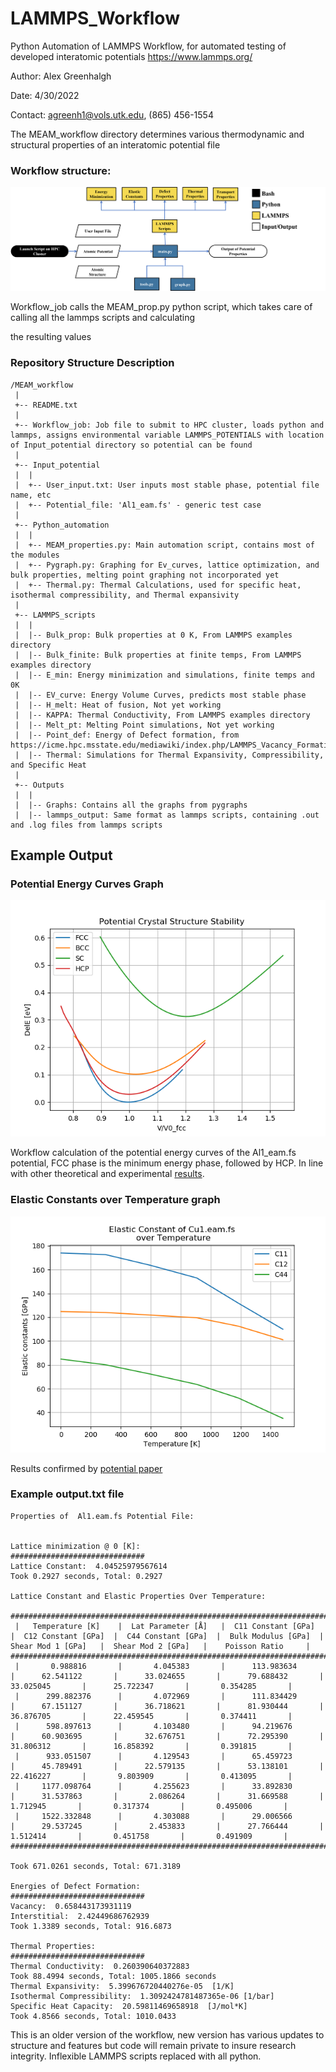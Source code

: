 # LAMMPS_Workflow
Python Automation of LAMMPS Workflow, for automated testing of developed interatomic potentials
https://www.lammps.org/

Author: Alex Greenhalgh

Date: 4/30/2022

Contact: agreenh1@vols.utk.edu, (865) 456-1554
 

The MEAM_workflow directory determines various thermodynamic and structural properties of an interatomic potential file

### Workflow structure:
![Structure Diagram](/res/Workflow_Diagram.png)


Workflow_job calls the MEAM_prop.py python script, which takes care of calling all the lammps scripts and calculating 

the resulting values

### Repository Structure Description
```
/MEAM_workflow
 |
 +-- README.txt
 |    
 +-- Workflow_job: Job file to submit to HPC cluster, loads python and lammps, assigns environmental variable LAMMPS_POTENTIALS with location of Input_potential directory so potential can be found
 |     
 +-- Input_potential
 |  |  
 |  +-- User_input.txt: User inputs most stable phase, potential file name, etc
 |  +-- Potential_file: 'Al1_eam.fs' - generic test case
 |    
 +-- Python_automation
 |  |  
 |  +-- MEAM_properties.py: Main automation script, contains most of the modules
 |  +-- Pygraph.py: Graphing for Ev_curves, lattice optimization, and bulk properties, melting point graphing not incorporated yet
 |  +-- Thermal.py: Thermal Calculations, used for specific heat, isothermal compressibility, and Thermal expansivity
 |    
 +-- LAMMPS_scripts
 |  |  
 |  |-- Bulk_prop: Bulk properties at 0 K, From LAMMPS examples directory
 |  |-- Bulk_finite: Bulk properties at finite temps, From LAMMPS examples directory
 |  |-- E_min: Energy minimization and simulations, finite temps and 0K 
 |  |-- EV_curve: Energy Volume Curves, predicts most stable phase
 |  |-- H_melt: Heat of fusion, Not yet working
 |  |-- KAPPA: Thermal Conductivity, From LAMMPS examples directory
 |  |-- Melt_pt: Melting Point simulations, Not yet working
 |  |-- Point_def: Energy of Defect formation, from https://icme.hpc.msstate.edu/mediawiki/index.php/LAMMPS_Vacancy_Formation_Energy.html
 |  |-- Thermal: Simulations for Thermal Expansivity, Compressibility, and Specific Heat
 |    
 +-- Outputs
 |  |  
 |  |-- Graphs: Contains all the graphs from pygraphs
 |  |-- lammps_output: Same format as lammps scripts, containing .out and .log files from lammps scripts
```


## Example Output

### Potential Energy Curves Graph
![Ev curve](/Outputs/Graphs/Ev_Curves.png)

Workflow calculation of the potential energy curves of the Al1_eam.fs potential, FCC phase is the minimum energy phase, followed by HCP. In line with other theoretical and experimental [results](https://www.ctcms.nist.gov/potentials/entry/2008--Mendelev-M-I-Kramer-M-J-Becker-C-A-Asta-M--Al/EAM_Dynamo_MendelevKramerBecker_2008_Al__MO_106969701023_005.html). 

### Elastic Constants over Temperature graph
![Elastic Curve](/Outputs/Graphs/Elastic_finiteT.png)

Results confirmed by [potential paper](https://www.tandfonline.com/doi/abs/10.1080/14786430802206482)

### Example output.txt file
```
Properties of  Al1.eam.fs Potential File:


Lattice minimization @ 0 [K]:
##############################
Lattice Constant:  4.04525979567614 
Took 0.2927 seconds, Total: 0.2927

Lattice Constant and Elastic Properties Over Temperature:

##################################################################################################################################################################################################################
 |   Temperature [K]    |  Lat Parameter [Å]   |  C11 Constant [GPa]  |  C12 Constant [GPa]  |  C44 Constant [GPa]  |  Bulk Modulus [GPa]  |  Shear Mod 1 [GPa]   |  Shear Mod 2 [GPa]   |    Poisson Ratio     | 
##################################################################################################################################################################################################################
 |       0.988816       |       4.045383       |      113.983634      |      62.541122       |      33.024655       |      79.688432       |      33.025045       |      25.722347       |       0.354285       | 
 |      299.882376      |       4.072969       |      111.834429      |      67.151127       |      36.718621       |      81.930444       |      36.876705       |      22.459545       |       0.374411       | 
 |      598.897613      |       4.103480       |      94.219676       |      60.903695       |      32.676751       |      72.295390       |      31.806312       |      16.858392       |       0.391815       | 
 |      933.051507      |       4.129543       |      65.459723       |      45.789491       |      22.579135       |      53.138101       |      22.416227       |       9.803909       |       0.413095       | 
 |     1177.098764      |       4.255623       |      33.892830       |      31.537863       |       2.086264       |      31.669588       |       1.712945       |       0.317374       |       0.495006       | 
 |     1522.332848      |       4.303088       |      29.006566       |      29.537245       |       2.453833       |      27.766444       |       1.512414       |       0.451758       |       0.491909       | 
##################################################################################################################################################################################################################

Took 671.0261 seconds, Total: 671.3189

Energies of Defect Formation:
##############################
Vacancy:  0.658443173931119 
Interstitial:  2.42449686762939 
Took 1.3389 seconds, Total: 916.6873

Thermal Properties:
##############################
Thermal Conductivity:  0.260390640372883 
Took 88.4994 seconds, Total: 1005.1866 seconds
Thermal Expansivity:  5.399676720440276e-05  [1/K]
Isothermal Compressibility:  1.3092424781487365e-06 [1/bar]
Specific Heat Capacity:  20.59811469658918  [J/mol*K]
Took 4.8566 seconds, Total: 1010.0433
```

This is an older version of the workflow, new version has various updates to structure and features but code will remain private to insure research integrity. Inflexible LAMMPS scripts replaced with all python.
